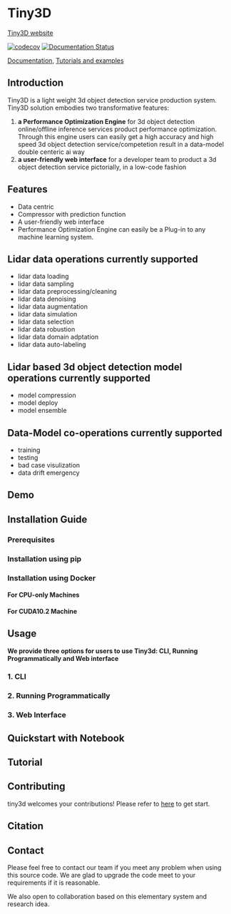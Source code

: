 # Tiny3D
[Tiny3D website](https://cmu-multicomp-lab.github.io/multibench/)

[![codecov](https://codecov.io/gh/pliang279/MultiBench/branch/main/graph/badge.svg?token=IN899HIWCF)](https://codecov.io/gh/pliang279/MultiBench)
[![Documentation Status](https://readthedocs.org/projects/multibench/badge/?version=latest)](https://multibench.readthedocs.io/en/latest/?badge=latest)

[Documentation](https://multibench.readthedocs.io/en/latest/), [Tutorials and examples](https://github.com/pliang279/MultiBench/tree/main/examples)

## Introduction 
Tiny3D is a light weight 3d object detection service production system.
Tiny3D solution embodies two transformative features: 
1. **a Performance Optimization Engine** for 3d object detection online/offline inference services product performance optimization. Through this engine users can easily get a high accuracy and high speed 3d object detection service/competetion result in a data-model double centeric ai way
2. **a user-friendly web interface** for a developer team to product a 3d object detection service pictorially, in a low-code fashion

## Features
- Data centric
- Compressor with prediction function
- A user-friendly web interface
- Performance Optimization Engine can easily be a Plug-in to any machine learning system.

## Lidar data operations currently supported
- lidar data loading
- lidar data sampling
- lidar data preprocessing/cleaning
- lidar data denoising
- lidar data augmentation
- lidar data simulation
- lidar data selection
- lidar data robustion
- lidar data domain adptation
- lidar data auto-labeling

## Lidar based 3d object detection model operations currently supported
- model compression
- model deploy
- model ensemble

## Data-Model co-operations currently supported
- training
- testing
- bad case visulization
- data drift emergency

## Demo

## Installation Guide

### Prerequisites

### Installation using  pip

### Installation using Docker

#### For CPU-only Machines

#### For CUDA10.2 Machine

## Usage

**We provide three options for users to use Tiny3d: CLI, Running Programmatically and Web interface**

### 1. CLI

### 2. Running Programmatically

### 3. Web Interface

## Quickstart with Notebook

## Tutorial



## Contributing

tiny3d welcomes your contributions! Please refer to [here](CONTRIBUTING.md) to get start.

## Citation


## Contact

Please feel free to contact our team if you meet any problem when using this source code. We are glad to upgrade the code meet to your requirements if it is reasonable.

We also open to collaboration based on this elementary system and research idea.
